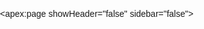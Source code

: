 <apex:page showHeader="false" sidebar="false">
     <head>
        <style>
            html, body {
                margin: 0;
                padding: 0;
                height: 100%;
                width: 100%;
                overflow: hidden;
                font-family: Arial, sans-serif;
            }

            #customWaitingMessage {
                display: none;
                position: absolute;
                top: 0;
                left: 0;
                right: 0;
                bottom: 0;
                background: #f5f5f5;
                text-align: center;
                vertical-align: middle;
                justify-content: center;
                align-items: center;
                font-size: 18px;
                color: #333;
                z-index: 1000;
            }
        </style>
    </head>
    <h2>Contact Support</h2>
    <p>Click the chat icon in the bottom-right corner to start a conversation.</p>
    <script type='text/javascript'>
	function initEmbeddedMessaging() {
		try {
			embeddedservice_bootstrap.settings.language = 'en_US'; // For example, enter 'en' or 'en-US'

			embeddedservice_bootstrap.init(
				'00Ddu000007FkJR',
				'CD_CFX',
				'https://partners-cdfxservices--sit.sandbox.my.site.com/ESWCDCFX1748529407423',
				{
					scrt2URL: 'https://partners-cdfxservices--sit.sandbox.my.salesforce-scrt.com'
				}
			);
		} catch (err) {
			console.error('Error loading Embedded Messaging: ', err);
		}
        window.addEventListener("onEmbeddedMessagingReady",() => {
            embeddedservice_bootstrap.prechatAPI.setHiddenPrechatFields({"CDH_Company":"CD","CustomerType":"CFX","ChatSource":"Sales"})
        });
	};
</script>
<script type='text/javascript' src='https://partners-cdfxservices--sit.sandbox.my.site.com/ESWCDCFX1748529407423/assets/js/bootstrap.min.js' onload='initEmbeddedMessaging()'></script>

</apex:page>

